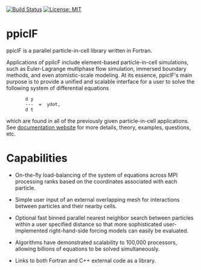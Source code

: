 [![Build Status](https://travis-ci.org/dpzwick/ppiclF.svg?branch=master)](https://travis-ci.org/dpzwick/ppiclF)
[![License: MIT](https://img.shields.io/badge/License-MIT-yellow.svg)](https://github.com/dpzwick/ppiclF/blob/master/LICENSE)

# ppiclF
ppiclF is a parallel particle-in-cell library written in Fortran. 

Applications of ppilcF include element-based particle-in-cell simulations, such as Euler-Lagrange mutliphase flow simulation, immersed boundary methods, and even atomistic-scale modeling. At its essence, ppiclF's main purpose is to provide a unified and scalable interface for a user to solve the following system of differential equations

           
           d y
           ---  =  ydot,
           d t

which are found in all of the previously given particle-in-cell applications. See [documentation website](https://dpzwick.github.io/ppiclF-doc) for more details, theory, examples, questions, etc.

# Capabilities

* On-the-fly load-balancing of the system of equations across MPI processing ranks based on the coordinates associated with each particle. 

* Simple user input of an external overlapping mesh for interactions between particles and their nearby cells.

* Optional fast binned parallel nearest neighbor search between particles within a user specified distance so that more sophisticated user-implemented right-hand-side forcing models can easily be evaluated. 

* Algorithms have demonstrated scalability to 100,000 processors, allowing billions of equations to be solved simultaneously. 

* Links to both Fortran and C++ external code as a library.
